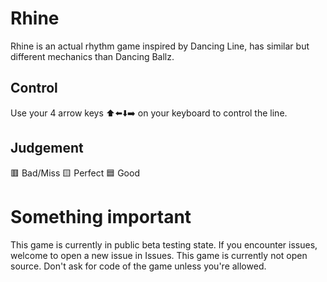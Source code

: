 # Rhine
 Rhine is an actual rhythm game inspired by Dancing Line, has similar but different mechanics than Dancing Ballz.

## Control
 Use your 4 arrow keys ⬆️⬅️⬇️➡️ on your keyboard to control the line.

## Judgement
 🟥 Bad/Miss 🟨 Perfect 🟦 Good
 
 # Something important
 This game is currently in public beta testing state. If you encounter issues, welcome to open a new issue in Issues.
 This game is currently not open source. Don't ask for code of the game unless you're allowed.
